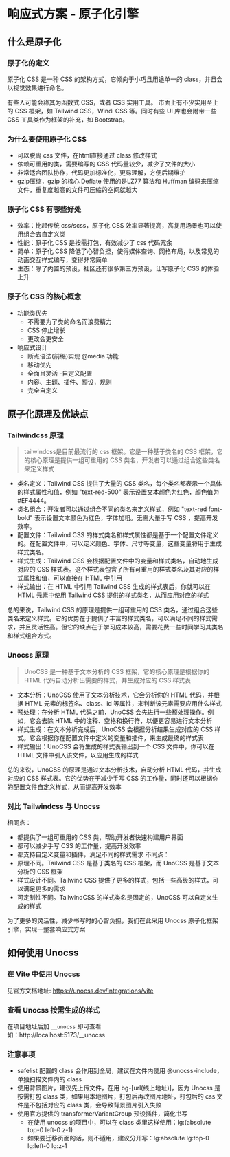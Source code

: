 # 响应式方案 - 原子化引擎

## 什么是原子化

### 原子化的定义
原子化 CSS 是一种 CSS 的架构方式，它倾向于小巧且用途单一的 class，并且会以视觉效果进行命名。

有些人可能会称其为函数式 CSS，或者 CSS 实用工具。
市面上有不少实用至上的 CSS 框架，如 Tailwind CSS，Windi CSS 等。同时有些 UI 库也会附带一些 CSS 工具类作为框架的补充，如 Bootstrap。

### 为什么要使用原子化 CSS
- 可以脱离 css 文件，在html直接通过 class 修改样式
- 依赖可重用的类，需要编写的 CSS 代码量较少，减少了文件的大小
- 非常适合团队协作，代码更加标准化，更易理解，方便后期维护
- gzip压缩，gzip 的核心 Deflate 使用的是LZ77 算法和 Huffman 编码来压缩文件，重复度越高的文件可压缩的空间就越大

### 原子化 CSS 有哪些好处
- 效率：比起传统 css/scss，原子化 CSS 效率显著提高，高复用场景也可以使用组合去自定义类
- 性能：原子化 CSS 是按需打包，有效减少了 css 代码冗余
- 简单：原子化 CSS 降低了心智负担，使得媒体查询、网格布局，以及常见的动画交互样式编写，变得非常简单
- 生态：除了内置的预设，社区还有很多第三方预设，让写原子化 CSS 的体验上升

### 原子化 CSS 的核心概念
- 功能类优先
  - 不需要为了类的命名而浪费精力
  - CSS 停止增长
  - 更改会更安全
- 响应式设计
  - 断点语法(前缀)实现 @media 功能
  - 移动优先
  - 全面且灵活
-自定义配置
  - 内容、主题、插件、预设，规则
  - 完全自定义


## 原子化原理及优缺点

### Tailwindcss 原理
> tailwindcss是目前最流行的 css 框架。它是一种基于类名的 CSS 框架，它的核心原理是提供一组可重用的 CSS 类名，开发者可以通过组合这些类名来定义样式

- 类名定义：Tailwind CSS 提供了大量的 CSS 类名，每个类名都表示一个具体的样式属性和值，例如 "text-red-500" 表示设置文本颜色为红色，颜色值为 #EF4444。
- 类名组合：开发者可以通过组合不同的类名来定义样式，例如 "text-red font-bold" 表示设置文本颜色为红色，字体加粗。无需大量手写 CSS ，提高开发效率。
- 配置文件：Tailwind CSS 的样式类名和样式属性都是基于一个配置文件定义的。在配置文件中，可以定义颜色、字体、尺寸等变量，这些变量将用于生成样式类名。
- 样式生成：Tailwind CSS 会根据配置文件中的变量和样式类名，自动地生成对应的 CSS 样式表。这个样式表包含了所有可重用的样式类名及其对应的样式属性和值，可以直接在 HTML 中引用
- 样式输出：在 HTML 中引用 Tailwind CSS 生成的样式表后，你就可以在 HTML 元素中使用 Tailwind CSS 提供的样式类名，从而应用对应的样式

总的来说，Tailwind CSS 的原理是提供一组可重用的 CSS 类名，通过组合这些类名来定义样式。它的优势在于提供了丰富的样式类名，可以满足不同的样式需求，并且灵活性高。但它的缺点在于学习成本较高，需要花费一些时间学习其类名和样式组合方式。


### Unocss 原理
> UnoCSS 是一种基于文本分析的 CSS 框架，它的核心原理是根据你的 HTML 代码自动分析出需要的样式，并生成对应的 CSS 样式表

- 文本分析：UnoCSS 使用了文本分析技术，它会分析你的 HTML 代码，并根据 HTML 元素的标签名、class、id 等属性，来判断该元素需要应用什么样式
- 预处理：在分析 HTML 代码之前，UnoCSS 会先进行一些预处理操作。例如，它会去除 HTML 中的注释、空格和换行符，以便更容易进行文本分析
- 样式生成：在文本分析完成后，UnoCSS 会根据分析结果生成对应的 CSS 样式。它会根据你在配置文件中定义的变量和插件，来生成最终的样式表
- 样式输出：UnoCSS 会将生成的样式表输出到一个 CSS 文件中，你可以在 HTML 文件中引入该文件，以应用生成的样式

总的来说，UnoCSS 的原理是通过文本分析技术，自动分析 HTML 代码，并生成对应的 CSS 样式表。它的优势在于减少手写 CSS 的工作量，同时还可以根据你的配置文件自定义样式，从而提高开发效率


### 对比 Tailwindcss 与 Unocss
相同点：
  - 都提供了一组可重用的 CSS 类，帮助开发者快速构建用户界面
  - 都可以减少手写 CSS 的工作量，提高开发效率
  - 都支持自定义变量和插件，满足不同的样式需求
不同点：
  - 原理不同。Tailwind CSS 是基于类名的 CSS 框架，而 UnoCSS 是基于文本分析的 CSS 框架
  - 样式设计不同。Tailwind CSS 提供了更多的样式，包括一些高级的样式，可以满足更多的需求
  - 可定制性不同。TailwindCSS 的样式类名是固定的，UnoCSS 可以自定义生成的样式

为了更多的灵活性，减少书写时的心智负担，我们在此采用 Unocss 原子化框架引擎，实现一整套响应式方案


## 如何使用 Unocss

### 在 Vite 中使用 Unocss

见官方文档地址: https://unocss.dev/integrations/vite

### 查看 Unocss 按需生成的样式
在项目地址后加 `__unocss` 即可查看  
如：http://localhost:5173/__unocss

### 注意事项
- safelist 配置的 class 会作用到全局，建议在文件内使用 @unocss-include，单独扫描文件内的 class
- 使用背景图片，建议先上传文件，在用 bg-[url(线上地址)]，因为 Unocss 是按需打包 class 类，如果用本地图片，打包后再改图片地址，打包后的 css 文件是不包括对应的 class 类，会导致背景图片引入失败
- 使用官方提供的 transformerVariantGroup 预设插件，简化书写
  - 在使用 unocss 的项目中，可以在 class 类里这样使用：lg:(absolute top-0 left-0 z-1)
  - 如果要迁移页面的话，则不适用，建议分开写：lg:absolute lg:top-0 lg:left-0 lg:z-1

